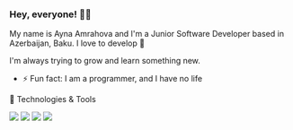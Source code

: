 ### Hey, everyone! 👋🏻

My name is Ayna Amrahova and I'm a Junior Software Developer based in Azerbaijan, Baku. I love to develop 💚

I'm always trying to grow and learn something new.



- ⚡ Fun fact: I am a programmer, and I have no life

 🔧 Technologies & Tools

![](https://img.shields.io/badge/Language-Java-informational??style=flat&logo=appveyor&logo=java&logoColor=white&color=2bbc8a)
![](https://img.shields.io/badge/Framework-Spring-informational??style=flat&logo=appveyor&logo=spring&logoColor=white&color=2bbc8a)
![](https://img.shields.io/badge/Database-MySQL-informational??style=flat&logo=appveyor&logo=mysql&logoColor=white&color=2bbc8a)
![](https://img.shields.io/badge/Editor-IntelliJ-informational??style=flat&logo=appveyor&logo=IntelliJ-idea&logoColor=white&color=2bbc8a)



